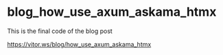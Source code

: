 # blog_how_use_axum_askama_htmx

This is the final code of the blog post 

https://vitor.ws/blog/how_use_axum_askama_htmx
